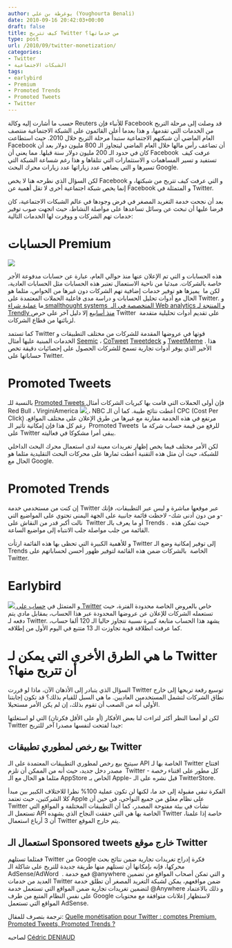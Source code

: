 ```yaml
---
author: يوغرطة بن علي (Youghourta Benali)
date: 2010-09-16 20:42:03+00:00
draft: false
title: كيف تتربح Twitter من خدماتها؟
type: post
url: /2010/09/twitter-monetization/
categories:
- Twitter
- الشبكات الاجتماعية
tags:
- earlybird
- Premium
- Promoted Trends
- Promoted Tweets
- Twitter
---
```


حسب ما أشارت إليه وكالة Reuters للأنباء فإن Facebook قد وصلت إلى مرحلة التربح من الخدمات التي تقدمها، و هذا بعدما أعلن القائمون على الشبكة الاجتماعية منتصف العام الماضي أن شبكتهم الاجتماعية ستبدأ مرحلة التربح خلال 2010. حيث استطاعت Facebook أن تضاعف رأس مالها خلال العام الماضي ليتجاوز الـ 800 مليون دولار بعد أن كان في حدود الـ 200 مليون دولار سنة قبلها. مما يعني أن Facebook  عرفت كيف تستفيد و تسير المساهمات و الاستثمارات التي تتلقاها و هذا رغم شساعة الشبكة التي تسيرها و التي يضاهي عدد زياراتها عدد زيارات محرك البحث Google.

لكن السؤال الذي نطرحه هنا لا يخص Facebook و التي عرفت كيف تتربح من شبكتها، و إنما يخص شبكة اجتماعية أخرى لا تقل أهمية عن Facebook و المتمثلة في Twitter.

<!-- more -->

بعد أن نجحت خدمة التغريد المصغر في فرض وجودها في عالم الشبكات الاجتماعية، كان فرضا عليها أن تبحث عن وسائل تساعدها على مواصلة النشاط، حيث اتجهت صوب توفير خدمات تهم الشركات و ووفرت لها الخدمات التالية:


# الحسابات Premium


[![](https://socialmedia4arab.com/wp-content/uploads/2010/09/tweet-150x150.jpg)
](https://socialmedia4arab.com/2010/09/twitter-monetization/ )

هذه الحسابات و التي تم الإعلان عنها منذ حوالي العام، عبارة عن حسابات مدفوعة الأجر خاصة بالشركات. مبدئيا من ناحية الاستعمال تعتبر هذه الحسابات مثل الحسابات العادية، لكن ما  يميزها هو توفير خدمات إضافية تهم الشركات دون غيرها من الخواص، مثلما هو الحال مع أدوات تحليل الحسابات و دراسة مدى فاعلية الحملات المعتمدة على Twitter. و ما [عملية شراء smallthought systems  المتخصصة في الـ Web analytics و المنتجة لـ Trendly منذ أسابيع](https://www.it-scoop.com/2010/06/twitter-buys-smallthought-systems/) إلا دليل آخر على حرص Twitter  على تقديم أدوات تحليلية متقدمة لزبائنها من قطاع الشركات.

كما تستمد Twitter قوتها في عروضها المقدمة للشركات من مختلف التطبيقات و الخدمات المبنية عليها أمثال [Seemic](http://www.seesmic.com/) ، [CoTweet](http://www.cotweet.com/) [Tweetdeck](http://www.tweetdeck.com/) و [TweetMeme](http://www.tweetmeme.com/) . هذا الأخير الذي يوفر أدوات تجارية تسمح للشركات الحصول على إحصائيات دقيقة تخص حساباتها على Twitter.


# Promoted Tweets


بالنسبة للـ [Promoted Tweets ](https://www.it-scoop.com/2010/04/twitter-launches-promoted-tweets/) فإن أولى الحملات التي قامت بها كبريات الشركات أمثال Red Bull ، VirginiAmerica [![](https://socialmedia4arab.com/wp-content/uploads/2010/09/Promoted-Tweets-150x150.jpg)
](https://socialmedia4arab.com/2010/09/twitter-monetization/ )، NBC أعطت نتائج طيبة. كما أن الـ CPC (Cost Per Click) مرتفع في هذه الخدمة مقارنة مع غيرها من طرق الإعلان على مختلف المواقع. رغم كل هذا فإن إمكانية تأثير الـ  Promoted Tweets  للرفع من قيمة حساب شركة ما على Twitter يبقى أمرا مشكوكا في فعاليته.

لكن الأمر مختلف فيما يخص إظهار تغريدات معينة لدى استعمال محرك البحث الداخلي للشبكة، حيث أن مثل هذه التقنية أعطت ثمارها على محركات البحث التقليدية مثلما هو الحال مع Google.


# Promoted Trends


إن كنت من مستخدمي خدمة Twitter عبر موقعها مباشرة و ليس عبر التطبيقات، فإنك -و من دون أدنى شك- لاحظت قائمة جانبية على الجهة اليمنى تحتوي على المواضيع التي نالت أكبر قدر من النقاش على  Twitter أو ما يعرف بالـ Trends .  حيث تمكن هذه القائمة من جلب مواصلة جلب الانتباه إلى مواضيع الساعة.

و للأهمية الكبيرة التي تحظى بها هذه القائمة ارتأت Twitter إلى توفير إمكانية وضع الـ Trends الخاصة  بالشركات ضمن هذه القائمة لتوفير ظهور أحسن لحساباتهم على Twitter.


# Earlybird


[![](https://socialmedia4arab.com/wp-content/uploads/2010/09/earlybird-150x150.jpg)
](https://socialmedia4arab.com/2010/09/twitter-monetization/ )و المتمثل في [حساب على Twitter](https://www.it-scoop.com/2010/07/twitter-launches-rarlybird/) خاص بالعروض الخاصة محدودة الفترة، حيث تستعمله الشركات للإعلان عن عروضها المحدودة عبر هذا الحساب، بمقابل مادي يتم دفعه لـ Twitter. يشهد هذا الحساب متابعة كبيرة نسبية تتجاوز حاليا الـ 120 ألفا حساب، كما عرفت انطلاقة قوية تجاوزت الـ 13 متتبع في اليوم الأول من إطلاقه.


# ما هي الطرق الأخرى التي يمكن لـ Twitter أن تتربح منها؟


السؤال الذي يتبادر إلى الأذهان الآن، ماذا لو قررت Twitter توسيع رقعة تربحها إلى خارج نطاق الشركات لتشمل المستخدمين العاديين. ما هي السبل للقيام بذلك؟ قد تكون إجابتنا الأولى أنه من الصعب أن تقوم بذلك، إن لم يكن الأمر مستحيلا.

لكن لو أمعنا النظر أكثر لتراءت لنا بعض الأفكار (أو على الأقل فكرتان) التي لو استغلتها Twitter جيدا لفتحت لنفسها مصدرا آخر للتربح:


## بيع رخص لمطوري تطبيقات Twitter


سيتيح بيع رخص لمطوري التطبيقات المعتمدة على الـ API الخاصة بها لـ Twitter افتتاح مصدر دخل جديد، حيث أنه من الممكن أن تلزم  Twitter كل مطور على اقتناء رخصة - مثلما هو الحال مع الـ AppStore الخاص بـ Apple- قبل نشره على الـ TwitterStore.

الفكرة تبقى مقبولة إلى حد ما، لكنها لن تكون عملية 100% نظرا للاختلاف الكبير بين مبدأ كلا الشركتين، حيث تعتمد Apple على نظام مغلق من جميع النواحي، في حين أن Twitter نشأت في بيئة مفتوحة المصدر، كما أن التطبيقات المختلفة و المواقع التي تستعمل الـ API الخاصة بها هي التي حققت النجاح الذي يشهده Twitter ،خاصة إذا علمنا أن 3 أرباع استعمال Twitter يتم خارج الموقع.


## استعمال الـ Sponsored tweets خارج موقع Twitter


فمثلما تستلهم Twitter من Google فكرة إدراج تغريدات تجارية ضمن نتائج بحث محركها، فإنه بإمكانها أن تستلهم منها طريقة جديدة للتربح على شاكلة الـ AdSense/AdWord  . فمع خدمة @anywhere و التي تمكن أصحاب المواقع من تضمين العديد من خدمات Twitter ضمن مواقعهم، يمكن لشبكة التغريد المصغر أن تطلق خدمة لتضمين تغريدات تجارية ضمن المواقع التي تستعمل خدمة @Anywhere و ذلك بالاعتماد على نفس النظام المتبع من طرف Google لاستظهار إعلانات متوافقة مع محتويات المواقع التي تستعمل AdSense.

ترجمة بتصرف للمقال: [Quelle monétisation pour Twitter : comptes Premium, Promoted Tweets, Promoted Trends ?](http://www.mediassociaux.com/2010/06/24/quelle-monetisation-pour-twitter-comptes-premium-promoted-tweets-promoted-trends/)

لصاحبه [Cédric DENIAUD](http://twitter.com/cdeniaud)
